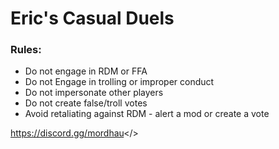 # **Eric's Casual Duels**
### **Rules:**
* Do not engage in RDM or FFA
* Do not Engage in trolling or improper conduct
* Do not impersonate other players
* Do not create false/troll votes
* Avoid retaliating against RDM - alert a mod or create a vote

<a id="Mordhau Discord">https://discord.gg/mordhau</>
